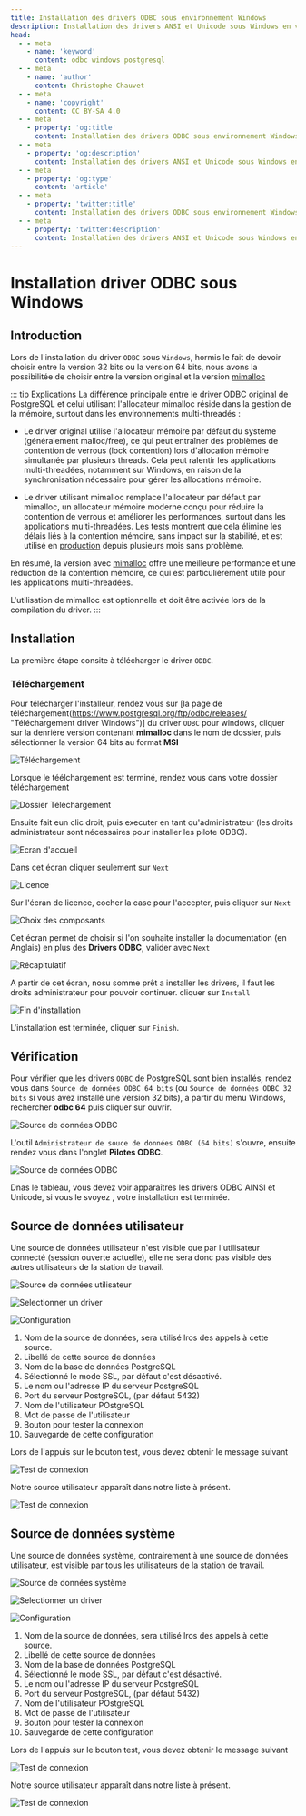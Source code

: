 ```yaml
---
title: Installation des drivers ODBC sous environnement Windows
description: Installation des drivers ANSI et Unicode sous Windows en version standard ou minimalloc
head:
  - - meta
    - name: 'keyword'
      content: odbc windows postgresql
  - - meta
    - name: 'author'
      content: Christophe Chauvet
  - - meta
    - name: 'copyright'
      content: CC BY-SA 4.0      
  - - meta
    - property: 'og:title'
      content: Installation des drivers ODBC sous environnement Windows
  - - meta      
    - property: 'og:description'
      content: Installation des drivers ANSI et Unicode sous Windows en version standard ou minimalloc
  - - meta      
    - property: 'og:type'
      content: 'article'
  - - meta
    - property: 'twitter:title'
      content: Installation des drivers ODBC sous environnement Windows
  - - meta      
    - property: 'twitter:description'
      content: Installation des drivers ANSI et Unicode sous Windows en version standard ou minimalloc
---
```


# Installation driver ODBC sous Windows

## Introduction

Lors de l'installation du driver `ODBC` sous `Windows`, hormis le fait de devoir choisir entre la version 32 bits ou la version 64 bits, nous avons la possibilitée
de choisir entre la version original et la version [mimalloc](https://github.com/microsoft/mimalloc "mimalloc is a compact general purpose allocator with excellent performance")

::: tip Explications
La différence principale entre le driver ODBC original de PostgreSQL et celui utilisant l'allocateur mimalloc réside dans la gestion de la mémoire, surtout dans les environnements multi-threadés :

* Le driver original utilise l'allocateur mémoire par défaut du système (généralement malloc/free), ce qui peut entraîner des problèmes de contention de verrous (lock contention) lors d'allocation mémoire simultanée par plusieurs threads. Cela peut ralentir les applications multi-threadées, notamment sur Windows, en raison de la synchronisation nécessaire pour gérer les allocations mémoire.

* Le driver utilisant mimalloc remplace l'allocateur par défaut par mimalloc, un allocateur mémoire moderne conçu pour réduire la contention de verrous et améliorer les performances, surtout dans les applications multi-threadées. Les tests montrent que cela élimine les délais liés à la contention mémoire, sans impact sur la stabilité, et est utilisé en [production](https://postgrespro.com/list/thread-id/2689876 "performance and reduce memory allocation lock contention") depuis plusieurs mois sans problème.

En résumé, la version avec [mimalloc](https://github.com/postgresql-interfaces/psqlodbc/pull/6 "Use mimalloc to improve performance and reduce memory allocation lock contention") offre une meilleure performance et une réduction de la contention mémoire, 
ce qui est particulièrement utile pour les applications multi-threadées. 

L'utilisation de mimalloc est optionnelle et doit être activée lors de la compilation du driver.
:::

## Installation

La première étape consite à télécharger le driver `ODBC`.

### Téléchargement

Pour télécharger l'installeur, rendez vous sur [la page de téléchargement(https://www.postgresql.org/ftp/odbc/releases/ "Téléchargement driver Windows")] du driver `ODBC` pour windows, cliquer sur la denrière version contenant **mimalloc** dans le nom de dossier, puis sélectionner la version 64 bits au format **MSI**

![Téléchargement](odbc-17-download-step_1.png "Téléchargement fichier d'installation Windows")

Lorsque le téélchargement est terminé, rendez vous dans votre dossier téléchargement

![Dossier Téléchargement](odbc-17-download-step_2.png)

Ensuite fait eun clic droit, puis executer en tant qu'administrateur (les droits administrateur sont nécessaires pour installer les pilote ODBC).

![Ecran d'accueil](odbc-17-install-step_1.png "Ecran d'accueil")

Dans cet écran cliquer seulement sur `Next`

![Licence](odbc-17-install-step_2.png)

Sur l'écran de licence, cocher la case pour l'accepter, puis cliquer sur `Next`

![Choix des composants](odbc-17-install-step_3.png)

Cet écran permet de choisir si l'on souhaite installer la documentation (en Anglais) en plus des **Drivers ODBC**, valider avec `Next`

![Récapitulatif](odbc-17-install-step_4.png)

A partir de cet écran, nosu somme prêt a installer les drivers, il faut les droits administrateur pour pouvoir continuer. cliquer sur `Install`

![Fin d'installation](odbc-17-install-step_5.png)

L'installation est terminée, cliquer sur `Finish`.

## Vérification

Pour vérifier que les drivers `ODBC` de PostgreSQL sont bien installés, rendez vous dans `Source de données ODBC 64 bits` (ou `Source de données ODBC 32 bits` si vous avez installé une version 32 bits), a partir du menu Windows, rechercher **odbc 64** puis cliquer sur ouvrir.

![Source de données ODBC](odbc_source_donnees_64-step_1.png "Source de données ODBC 64 bits")

L'outil `Administrateur de souce de données ODBC (64 bits)` s'ouvre, ensuite rendez vous dans l'onglet **Pilotes ODBC**.

![Source de données ODBC](odbc_source_donnees_64-step_2.png "Source de données ODBC 64 bits")

Dnas le tableau, vous devez voir apparaîtres les drivers ODBC AINSI et Unicode, si vous le svoyez , votre installation est terminée.

## Source de données utilisateur

Une source de données utilisateur n'est visible que par l'utilisateur connecté (session ouverte actuelle), elle ne sera donc pas visible des autres utilisateurs de la station de travail.

![Source de données utilisateur](odbc_source_donnees_util-step_1.png "Onglet source de données utilisateur")

![Selectionner un driver](odbc_source_donnees_util-step_2.png "Sélection du driver ODBC")


![Configuration](odbc_source_donnees_util-step_3.png)

1. Nom de la source de données, sera utilisé lros des appels à cette source.
2. Libellé de cette source de données
3. Nom de la base de données PostgreSQL
4. Sélectionné le mode SSL, par défaut c'est désactivé.
5. Le nom ou l'adresse IP du serveur PostgreSQL
6. Port du serveur PostgreSQL, (par défaut 5432)
7. Nom de l'utilisateur POstgreSQL
8. Mot de passe de l'utilisateur 
9. Bouton pour tester la connexion
10. Sauvegarde de cette configuration

Lors de l'appuis sur le bouton test, vous devez obtenir le message suivant

![Test de connexion](odbc_source_donnees_util-step_4.png "Connexion effectué avec succès")

Notre source utilisateur apparaît dans notre liste à présent.

![Test de connexion](odbc_source_donnees_util-step_5.png "Liste des connexion utilisateurs")

## Source de données système

Une source de données système, contrairement à une source de données utilisateur, est visible par tous les utilisateurs de la station de travail.

![Source de données système](odbc_source_donnees_syst-step_1.png "Onglet source de données utilisateur")

![Selectionner un driver](odbc_source_donnees_util-step_2.png "Sélection du driver ODBC")

![Configuration](odbc_source_donnees_util-step_3.png)

1. Nom de la source de données, sera utilisé lros des appels à cette source.
2. Libellé de cette source de données
3. Nom de la base de données PostgreSQL
4. Sélectionné le mode SSL, par défaut c'est désactivé.
5. Le nom ou l'adresse IP du serveur PostgreSQL
6. Port du serveur PostgreSQL, (par défaut 5432)
7. Nom de l'utilisateur POstgreSQL
8. Mot de passe de l'utilisateur 
9. Bouton pour tester la connexion
10. Sauvegarde de cette configuration

Lors de l'appuis sur le bouton test, vous devez obtenir le message suivant

![Test de connexion](odbc_source_donnees_util-step_4.png "Connexion effectué avec succès")

Notre source utilisateur apparaît dans notre liste à présent.

![Test de connexion](odbc_source_donnees_syst-step_2.png "Liste des connexion utilisateurs")
